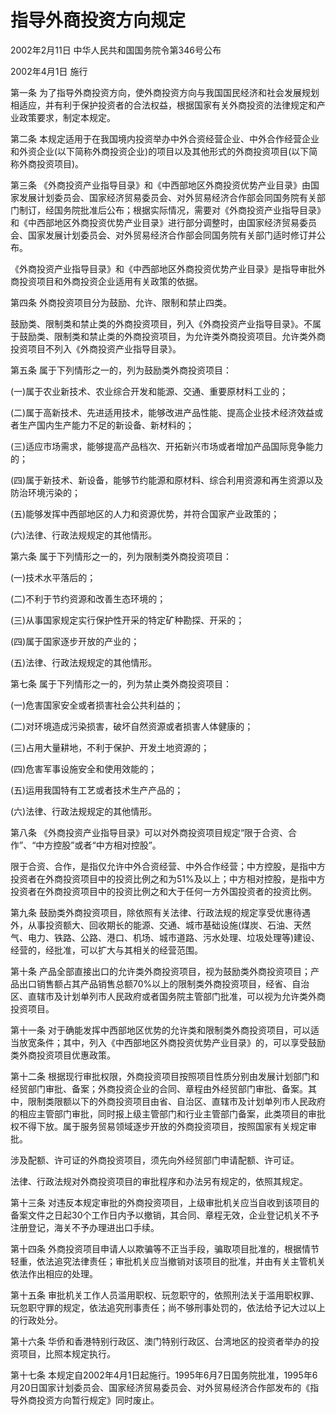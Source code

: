 # 指导外商投资方向规定

2002年2月11日 中华人民共和国国务院令第346号公布

2002年4月1日 施行

<!-- INFO END -->

第一条 为了指导外商投资方向，使外商投资方向与我国国民经济和社会发展规划相适应，并有利于保护投资者的合法权益，根据国家有关外商投资的法律规定和产业政策要求，制定本规定。

第二条 本规定适用于在我国境内投资举办中外合资经营企业、中外合作经营企业和外资企业(以下简称外商投资企业)的项目以及其他形式的外商投资项目(以下简称外商投资项目)。

第三条 《外商投资产业指导目录》和《中西部地区外商投资优势产业目录》由国家发展计划委员会、国家经济贸易委员会、对外贸易经济合作部会同国务院有关部门制订，经国务院批准后公布；根据实际情况，需要对《外商投资产业指导目录》和《中西部地区外商投资优势产业目录》进行部分调整时，由国家经济贸易委员会、国家发展计划委员会、对外贸易经济合作部会同国务院有关部门适时修订并公布。

《外商投资产业指导目录》和《中西部地区外商投资优势产业目录》是指导审批外商投资项目和外商投资企业适用有关政策的依据。

第四条 外商投资项目分为鼓励、允许、限制和禁止四类。

鼓励类、限制类和禁止类的外商投资项目，列入《外商投资产业指导目录》。不属于鼓励类、限制类和禁止类的外商投资项目，为允许类外商投资项目。允许类外商投资项目不列入《外商投资产业指导目录》。

第五条 属于下列情形之一的，列为鼓励类外商投资项目：

(一)属于农业新技术、农业综合开发和能源、交通、重要原材料工业的；

(二)属于高新技术、先进适用技术，能够改进产品性能、提高企业技术经济效益或者生产国内生产能力不足的新设备、新材料的；

(三)适应市场需求，能够提高产品档次、开拓新兴市场或者增加产品国际竞争能力的；

(四)属于新技术、新设备，能够节约能源和原材料、综合利用资源和再生资源以及防治环境污染的；

(五)能够发挥中西部地区的人力和资源优势，并符合国家产业政策的；

(六)法律、行政法规规定的其他情形。

第六条 属于下列情形之一的，列为限制类外商投资项目：

(一)技术水平落后的；

(二)不利于节约资源和改善生态环境的；

(三)从事国家规定实行保护性开采的特定矿种勘探、开采的；

(四)属于国家逐步开放的产业的；

(五)法律、行政法规规定的其他情形。

第七条 属于下列情形之一的，列为禁止类外商投资项目：

(一)危害国家安全或者损害社会公共利益的；

(二)对环境造成污染损害，破坏自然资源或者损害人体健康的；

(三)占用大量耕地，不利于保护、开发土地资源的；

(四)危害军事设施安全和使用效能的；

(五)运用我国特有工艺或者技术生产产品的；

(六)法律、行政法规规定的其他情形。

第八条 《外商投资产业指导目录》可以对外商投资项目规定“限于合资、合作”、“中方控股”或者“中方相对控股”。

限于合资、合作，是指仅允许中外合资经营、中外合作经营；中方控股，是指中方投资者在外商投资项目中的投资比例之和为51%及以上；中方相对控股，是指中方投资者在外商投资项目中的投资比例之和大于任何一方外国投资者的投资比例。

第九条 鼓励类外商投资项目，除依照有关法律、行政法规的规定享受优惠待遇外，从事投资额大、回收期长的能源、交通、城市基础设施(煤炭、石油、天然气、电力、铁路、公路、港口、机场、城市道路、污水处理、垃圾处理等)建设、经营的，经批准，可以扩大与其相关的经营范围。

第十条 产品全部直接出口的允许类外商投资项目，视为鼓励类外商投资项目；产品出口销售额占其产品销售总额70%以上的限制类外商投资项目，经省、自治区、直辖市及计划单列市人民政府或者国务院主管部门批准，可以视为允许类外商投资项目。

第十一条 对于确能发挥中西部地区优势的允许类和限制类外商投资项目，可以适当放宽条件；其中，列入《中西部地区外商投资优势产业目录》的，可以享受鼓励类外商投资项目优惠政策。

第十二条 根据现行审批权限，外商投资项目按照项目性质分别由发展计划部门和经贸部门审批、备案；外商投资企业的合同、章程由外经贸部门审批、备案。其中，限制类限额以下的外商投资项目由省、自治区、直辖市及计划单列市人民政府的相应主管部门审批，同时报上级主管部门和行业主管部门备案，此类项目的审批权不得下放。属于服务贸易领域逐步开放的外商投资项目，按照国家有关规定审批。

涉及配额、许可证的外商投资项目，须先向外经贸部门申请配额、许可证。

法律、行政法规对外商投资项目的审批程序和办法另有规定的，依照其规定。

第十三条 对违反本规定审批的外商投资项目，上级审批机关应当自收到该项目的备案文件之日起30个工作日内予以撤销，其合同、章程无效，企业登记机关不予注册登记，海关不予办理进出口手续。

第十四条 外商投资项目申请人以欺骗等不正当手段，骗取项目批准的，根据情节轻重，依法追究法律责任；审批机关应当撤销对该项目的批准，并由有关主管机关依法作出相应的处理。

第十五条 审批机关工作人员滥用职权、玩忽职守的，依照刑法关于滥用职权罪、玩忽职守罪的规定，依法追究刑事责任；尚不够刑事处罚的，依法给予记大过以上的行政处分。

第十六条 华侨和香港特别行政区、澳门特别行政区、台湾地区的投资者举办的投资项目，比照本规定执行。

第十七条 本规定自2002年4月1日起施行。1995年6月7日国务院批准，1995年6月20日国家计划委员会、国家经济贸易委员会、对外贸易经济合作部发布的《指导外商投资方向暂行规定》同时废止。

